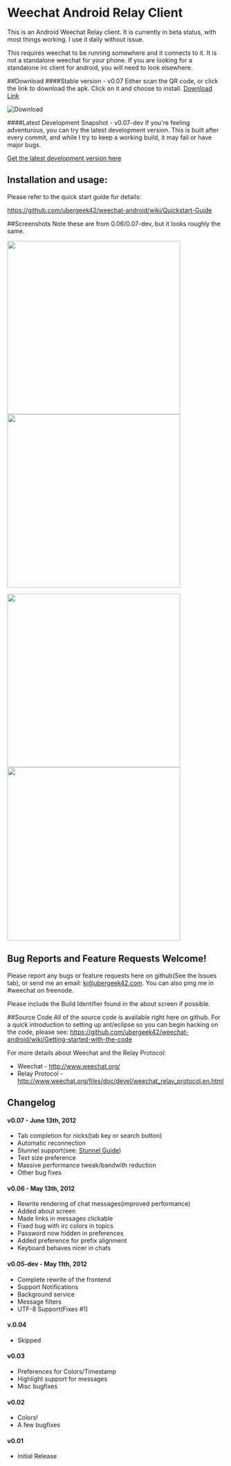 Weechat Android Relay Client
==================================
This is an Android Weechat Relay client.
It is currently in beta status, with most things working.  I use it daily without issue.

This requires weechat to be running somewhere and it connects to it.  It is not a standalone weechat for your phone.  If you are looking for a standalone irc client for android, you will need to look elsewhere.

##Download
####Stable version - v0.07
Either scan the QR code, or click the link to download the apk.  Click on it and choose to install. [Download Link](https://github.com/downloads/ubergeek42/weechat-android/weechat-v0.07.apk)

![Download](https://chart.googleapis.com/chart?cht=qr&chs=200x200&chl=https://github.com/downloads/ubergeek42/weechat-android/weechat-v0.07.apk)

####Latest Development Snapshot - v0.07-dev
If you're feeling adventurous, you can try the latest development version.  This is built after every commit, and while I try to keep a working build, it may fail or have major bugs.

[Get the latest development version here](http://repository-ubergeek42.forge.cloudbees.com/release/index.html)

## Installation and usage:
Please refer to the quick start guide for details:

https://github.com/ubergeek42/weechat-android/wiki/Quickstart-Guide

##Screenshots
Note these are from 0.06/0.07-dev, but it looks roughly the same.

<a href="https://github.com/ubergeek42/weechat-android/raw/master/releases/chat-channel-toggles.png"><img src="https://github.com/ubergeek42/weechat-android/raw/master/releases/chat-channel-toggles.png" height="400px"></a>
<a href="https://github.com/ubergeek42/weechat-android/raw/master/releases/preferences.png"><img src="https://github.com/ubergeek42/weechat-android/raw/master/releases/preferences.png" height="400px"></a>

<a href="https://github.com/ubergeek42/weechat-android/raw/master/releases/buffers.png"><img src="https://github.com/ubergeek42/weechat-android/raw/master/releases/buffers.png" height="400px"></a>
<a href="https://github.com/ubergeek42/weechat-android/raw/master/releases/notifications.png"><img src="https://github.com/ubergeek42/weechat-android/raw/master/releases/notifications.png" height="400px"></a>

## Bug Reports and Feature Requests Welcome!
Please report any bugs or feature requests here on github(See the Issues tab), or send me an email: kj@ubergeek42.com.  You can also ping me in #weechat on freenode.

Please include the Build Identifier found in the about screen if possible.

##Source Code
All of the source code is available right here on github.  For a quick introduction to setting up ant/eclipse so you can begin hacking on the code, please see:
https://github.com/ubergeek42/weechat-android/wiki/Getting-started-with-the-code

For more details about Weechat and the Relay Protocol:

* Weechat - http://www.weechat.org/
* Relay Protocol - http://www.weechat.org/files/doc/devel/weechat_relay_protocol.en.html




## Changelog

#### v0.07 - June 13th, 2012
* Tab completion for nicks(tab key or search button)
* Automatic reconnection
* Stunnel support(see: [Stunnel Guide](https://github.com/ubergeek42/weechat-android/wiki/Setting-up-stunnel))
* Text size preference
* Massive performance tweak/bandwith reduction
* Other bug fixes

#### v0.06 - May 13th, 2012
* Rewrite rendering of chat messages(improved performance)
* Added about screen
* Made links in messages clickable
* Fixed bug with irc colors in topics
* Password now hidden in preferences
* Added preference for prefix alignment
* Keyboard behaves nicer in chats

#### v0.05-dev - May 11th, 2012
* Complete rewrite of the frontend
* Support Notifications
* Background service
* Message filters
* UTF-8 Support(Fixes #1)

#### v.0.04
* Skipped

#### v0.03
* Preferences for Colors/Timestamp
* Highlight support for messages
* Misc bugfixes

#### v0.02
* Colors!
* A few bugfixes

#### v0.01
* Initial Release
